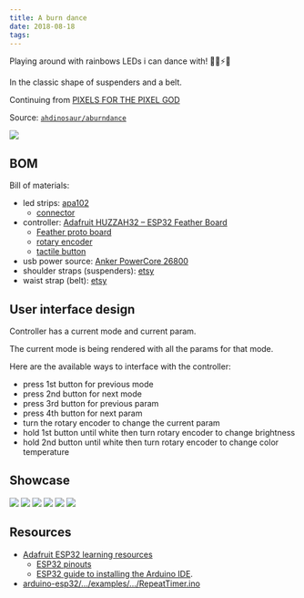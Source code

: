 ```yaml
---
title: A burn dance
date: 2018-08-18
tags:
---
```


Playing around with rainbows LEDs i can dance with!  🌈💃⚡️💖

In the classic shape of suspenders and a belt.

<!-- more -->

<div class="video-embed" data-ratio="2:3" data-type="vimeo" data-src="https://player.vimeo.com/video/795074597?h=fa397d5ebc" data-title="(2018) A Burn Dance: Walkthrough"></div>

Continuing from [PIXELS FOR THE PIXEL GOD](/pixels-for-the-pixel-god/)

Source: [`ahdinosaur/aburndance`](https://github.com/ahdinosaur/aburndance)

![](./a-burn-dance/IMG_20180817_202947.jpg)

## BOM

Bill of materials:

- led strips: [apa102](https://www.adafruit.com/product/2239?length=2)
  - [connector](https://www.amazon.com/gp/product/B0777BQC1P/)
- controller: [Adafruit HUZZAH32 – ESP32 Feather Board](https://www.adafruit.com/product/3405)
  - [Feather proto board](https://www.adafruit.com/product/2884)
  - [rotary encoder](https://www.adafruit.com/product/377)
  - [tactile button](https://www.adafruit.com/product/367)
- usb power source: [Anker PowerCore 26800](https://www.amazon.com/dp/B01JIWQPMW)
- shoulder straps (suspenders): [etsy](https://www.etsy.com/nz/listing/456446760/handmade-usa-blackbrowntan-leather-clip)
- waist strap (belt): [etsy](https://www.etsy.com/nz/listing/114576723/handmade-thick-leather-belt-mens-womens)

## User interface design

Controller has a current mode and current param.

The current mode is being rendered with all the params for that mode.

Here are the available ways to interface with the controller:

- press 1st button for previous mode
- press 2nd button for next mode
- press 3rd button for previous param
- press 4th button for next param
- turn the rotary encoder to change the current param
- hold 1st button until white then turn rotary encoder to change brightness
- hold 2nd button until white then turn rotary encoder to change color temperature

## Showcase

![](./a-burn-dance/IMG_20180817_141408.jpg)
![](./a-burn-dance/IMG_20180817_141417.jpg)
![](./a-burn-dance/IMG_20180817_144718.jpg)
![](./a-burn-dance/IMG_20180817_163534.jpg)
![](./a-burn-dance/IMG_20180817_195256.jpg)
![](./a-burn-dance/IMG_20180819_152242.jpg)

<div class="video-embed" data-ratio="2:3" data-type="vimeo" data-src="https://player.vimeo.com/video/795749915?h=768bef89b0" data-title="(2018) A Burn Dance: Demo"></div>

## Resources

- [Adafruit ESP32 learning resources](https://learn.adafruit.com/adafruit-huzzah32-esp32-feather)
  - [ESP32 pinouts](https://learn.adafruit.com/adafruit-huzzah32-esp32-feather/pinouts)
  - [ESP32 guide to installing the Arduino IDE](https://learn.adafruit.com/adafruit-huzzah32-esp32-feather/using-with-arduino-ide).
- [arduino-esp32/.../examples/.../RepeatTimer.ino](https://github.com/espressif/arduino-esp32/blob/master/libraries/ESP32/examples/Timer/RepeatTimer/RepeatTimer.ino)
